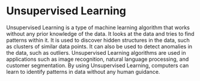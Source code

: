 # Unsupervised Learning

Unsupervised Learning is a type of machine learning algorithm that works without any prior knowledge of the data. It looks at the data and tries to find patterns within it. It is used to discover hidden structures in the data, such as clusters of similar data points. It can also be used to detect anomalies in the data, such as outliers. Unsupervised Learning algorithms are used in applications such as image recognition, natural language processing, and customer segmentation. By using Unsupervised Learning, computers can learn to identify patterns in data without any human guidance.

